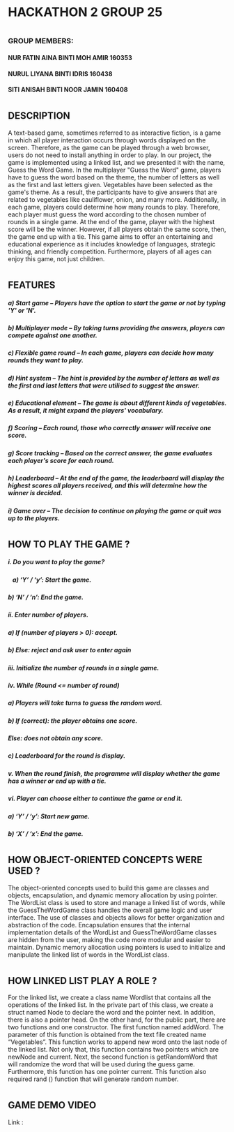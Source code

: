 # **HACKATHON 2   GROUP 25**
#
### GROUP MEMBERS:
#### NUR FATIN AINA BINTI MOH AMIR      160353
#### NURUL LIYANA BINTI IDRIS           160438
#### SITI ANISAH BINTI NOOR JAMIN       160408
#
## DESCRIPTION
A text-based game, sometimes referred to as interactive fiction, is a game in which all player interaction occurs through words displayed on the screen. Therefore, as the game can be played through a web browser, users do not need to install anything in order to play.
In our project, the game is implemented using a linked list, and we presented it with the name, Guess the Word Game. In the multiplayer "Guess the Word" game, players have to guess the word based on the theme, the number of letters as well as the first and last letters given. Vegetables have been selected as the game's theme. As a result, the participants have to give answers that are related to vegetables like cauliflower, onion, and many more. Additionally, in each game, players could determine how many rounds to play. Therefore, each player must guess the word according to the chosen number of rounds in a single game. At the end of the game, player with the highest score will be the winner. However, if all players obtain the same score, then, the game end up with a tie.
This game aims to offer an entertaining and educational experience as it includes knowledge of languages, strategic thinking, and friendly competition. Furthermore, players of all ages can enjoy this game, not just children.

#
## FEATURES
##### a)	**_Start game_** – Players have the option to start the game or not by typing 'Y' or 'N'.
##### b)	**_Multiplayer mode_** – By taking turns providing the answers, players can compete against one another. 
##### c)	**_Flexible game round_** – In each game, players can decide how many rounds they want to play. 
##### d)	**_Hint system_** – The hint is provided by the number of letters as well as the first and last letters that were utilised to suggest the answer.
##### e)	**_Educational element_** – The game is about different kinds of vegetables. As a result, it might expand the players' vocabulary.
##### f)	**_Scoring_** – Each round, those who correctly answer will receive one score.
##### g)	**_Score tracking_** – Based on the correct answer, the game evaluates each player's score for each round. 
##### h)	**_Leaderboard_** – At the end of the game, the leaderboard will display the highest scores all players received, and this will determine how the winner is decided.
##### i)	**_Game over_** – The decision to continue on playing the game or quit was up to the players.
#
## HOW TO PLAY THE GAME ?
##### i.	Do you want to play the game?
##### &ensp;    a)	‘Y’ / ‘y’: Start the game.
#####     b)	‘N’ / ‘n’: End the game.
##### ii.	Enter number of players.
#####     a)	If (number of players > 0): accept.
#####     b)	Else: reject and ask user to enter again
##### iii.	Initialize the number of rounds in a single game.
##### iv.	While (Round <= number of round)
#####      a)	Players will take turns to guess the random word.
#####      b)	If (correct): the player obtains one score.
#####         Else: does not obtain any score.
#####      c)	Leaderboard for the round is display.
##### v.	When the round finish, the programme will display whether the game has a winner or end up with a tie.
##### vi.	Player can choose either to continue the game or end it.
#####      a)	‘Y’ / ‘y’: Start new game.
#####      b)	‘X’ / ‘x’: End the game.
#
## HOW OBJECT-ORIENTED CONCEPTS WERE USED ?
The object-oriented concepts used to build this game are classes and objects, encapsulation, and dynamic memory allocation by using pointer. The WordList class is used to store and manage a linked list of words, while the GuessTheWordGame class handles the overall game logic and user interface. The use of classes and objects allows for better organization and abstraction of the code. Encapsulation ensures that the internal implementation details of the WordList and GuessTheWordGame classes are hidden from the user, making the code more modular and easier to maintain. Dynamic memory allocation using pointers is used to initialize and manipulate the linked list of words in the WordList class.
#
## HOW LINKED LIST PLAY A ROLE ?
For the linked list, we create a class name Wordlist that contains all the operations of the linked list. In the private part of this class, we create a struct named Node to declare the word and the pointer next. In addition, there is also a pointer head. On the other hand, for the public part, there are two functions and one constructor. The first function named addWord. The parameter of this function is obtained from the text file created name “Vegetables”.  This function works to append new word onto the last node of the linked list. Not only that, this function contains two pointers which are newNode and current. Next, the second function is getRandomWord that will randomize the word that will be used during the guess game. Furthermore, this function has one pointer current. This function also required rand () function that will generate random number.   
# 
## GAME DEMO VIDEO
Link : 
